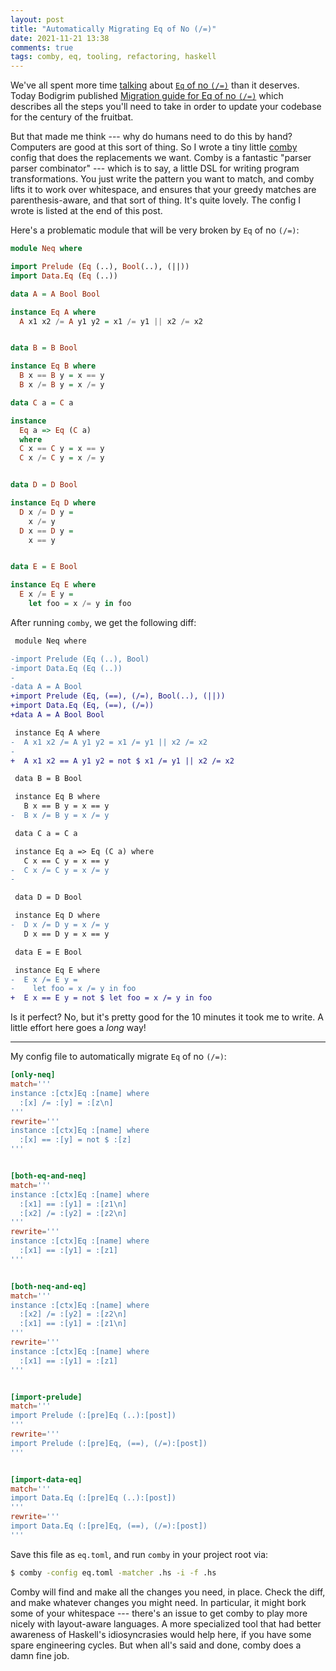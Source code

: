 ```yaml
---
layout: post
title: "Automatically Migrating Eq of No (/=)"
date: 2021-11-21 13:38
comments: true
tags: comby, eq, tooling, refactoring, haskell
---
```


We've all spent more time [talking][fruitbat] about [`Eq` of no `(/=)`][neq]
than it deserves. Today Bodigrim published [Migration guide for Eq of no
`(/=)`][migration] which describes all the steps you'll need to take in order to
update your codebase for the century of the fruitbat.

[fruitbat]: /blog/century-of-the-fruitbat/
[neq]: https://github.com/haskell/core-libraries-committee/issues/3
[migration]: https://github.com/haskell/core-libraries-committee/blob/main/guides/no-noneq-in-eq.md

But that made me think --- why do humans need to do this by hand? Computers are
good at this sort of thing. So I wrote a tiny little [comby][comby] config that
does the replacements we want. Comby is a fantastic "parser parser combinator"
--- which is to say, a little DSL for writing program transformations. You just
write the pattern you want to match, and comby lifts it to work over whitespace,
and ensures that your greedy matches are parenthesis-aware, and that sort of
thing. It's quite lovely.  The config I wrote is listed at the end of this post.

[comby]: https://comby.dev/

Here's a problematic module that will be very broken by `Eq` of no `(/=)`:

```haskell
module Neq where

import Prelude (Eq (..), Bool(..), (||))
import Data.Eq (Eq (..))

data A = A Bool Bool

instance Eq A where
  A x1 x2 /= A y1 y2 = x1 /= y1 || x2 /= x2


data B = B Bool

instance Eq B where
  B x == B y = x == y
  B x /= B y = x /= y

data C a = C a

instance
  Eq a => Eq (C a)
  where
  C x == C y = x == y
  C x /= C y = x /= y


data D = D Bool

instance Eq D where
  D x /= D y =
    x /= y
  D x == D y =
    x == y


data E = E Bool

instance Eq E where
  E x /= E y =
    let foo = x /= y in foo
```

After running `comby`, we get the following diff:

```diff
 module Neq where

-import Prelude (Eq (..), Bool)
-import Data.Eq (Eq (..))
-
-data A = A Bool
+import Prelude (Eq, (==), (/=), Bool(..), (||))
+import Data.Eq (Eq, (==), (/=))
+data A = A Bool Bool

 instance Eq A where
-  A x1 x2 /= A y1 y2 = x1 /= y1 || x2 /= x2
-
+  A x1 x2 == A y1 y2 = not $ x1 /= y1 || x2 /= x2

 data B = B Bool

 instance Eq B where
   B x == B y = x == y
-  B x /= B y = x /= y

 data C a = C a

 instance Eq a => Eq (C a) where
   C x == C y = x == y
-  C x /= C y = x /= y
-

 data D = D Bool

 instance Eq D where
-  D x /= D y = x /= y
   D x == D y = x == y

 data E = E Bool

 instance Eq E where
-  E x /= E y =
-    let foo = x /= y in foo
+  E x == E y = not $ let foo = x /= y in foo
```

Is it perfect? No, but it's pretty good for the 10 minutes it took me to write.
A little effort here goes a *long* way!

---

My config file to automatically migrate `Eq` of no `(/=)`:

```toml
[only-neq]
match='''
instance :[ctx]Eq :[name] where
  :[x] /= :[y] = :[z\n]
'''
rewrite='''
instance :[ctx]Eq :[name] where
  :[x] == :[y] = not $ :[z]
'''


[both-eq-and-neq]
match='''
instance :[ctx]Eq :[name] where
  :[x1] == :[y1] = :[z1\n]
  :[x2] /= :[y2] = :[z2\n]
'''
rewrite='''
instance :[ctx]Eq :[name] where
  :[x1] == :[y1] = :[z1]
'''


[both-neq-and-eq]
match='''
instance :[ctx]Eq :[name] where
  :[x2] /= :[y2] = :[z2\n]
  :[x1] == :[y1] = :[z1\n]
'''
rewrite='''
instance :[ctx]Eq :[name] where
  :[x1] == :[y1] = :[z1]
'''


[import-prelude]
match='''
import Prelude (:[pre]Eq (..):[post])
'''
rewrite='''
import Prelude (:[pre]Eq, (==), (/=):[post])
'''


[import-data-eq]
match='''
import Data.Eq (:[pre]Eq (..):[post])
'''
rewrite='''
import Data.Eq (:[pre]Eq, (==), (/=):[post])
'''
```

Save this file as `eq.toml`, and run `comby` in your project root via:

```bash
$ comby -config eq.toml -matcher .hs -i -f .hs
```

Comby will find and make all the changes you need, in place. Check the diff, and
make whatever changes you might need. In particular, it might bork some of your
whitespace --- there's an issue to get comby to play more nicely with
layout-aware languages. A more specialized tool that had better awareness of
Haskell's idiosyncrasies would help here, if you have some spare engineering
cycles. But when all's said and done, comby does a damn fine job.

